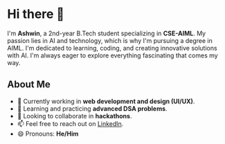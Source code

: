 # Hi there 👋

I'm **Ashwin**, a 2nd-year B.Tech student specializing in **CSE-AIML**. My passion lies in AI and technology, which is why I'm pursuing a degree in AIML. I'm dedicated to learning, coding, and creating innovative solutions with AI. I'm always eager to explore everything fascinating that comes my way.

## About Me

- 🔭 Currently working in **web development and design (UI/UX)**.
- 🌱 Learning and practicing **advanced DSA problems**.
- 👯 Looking to collaborate in **hackathons**.
- 📫 Feel free to reach out on [LinkedIn](https://www.linkedin.com/in/ashxris/).
- 😄 Pronouns: **He/Him**
